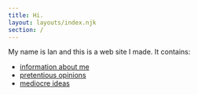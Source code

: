 ```yaml
---
title: Hi.
layout: layouts/index.njk
section: /
---
```


My name is Ian and this is a web site I made. It contains:

- [information about me](/about)
- [pretentious opinions](/opinions)
- [mediocre ideas](/ideas)
